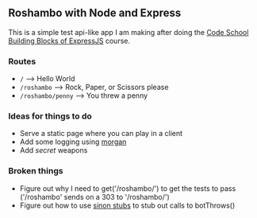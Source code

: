 ## Roshambo with Node and Express
This is a simple test api-like app I am making after doing the [Code School Building Blocks of ExpressJS](http://campus.codeschool.com/courses/building-blocks-of-express-js) course.

### Routes
* `/` --> Hello World
* `/roshambo` --> Rock, Paper, or Scissors please 
* `/roshambo/penny` --> You threw a penny

### Ideas for things to do
* Serve a static page where you can play in a client
* Add some logging using [morgan](https://github.com/expressjs/morgan)
* Add _secret_ weapons


### Broken things
* Figure out why I need to get('/roshambo/') to get the tests to pass ('/roshambo' sends on a 303 to '/roshambo/')
* Figure out how to use [sinon stubs](http://sinonjs.org/docs/#stubs) to stub out calls to botThrows()
